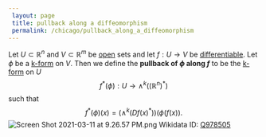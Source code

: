 ```yaml
---
 layout: page
 title: pullback along a diffeomorphism
 permalink: /chicago/pullback_along_a_diffeomorphism
---
```

Let $U\subset\mathbb R^n$ and $V\subset\mathbb R^m$ be [open](https://mathgloss.github.io/MathGloss/chicago/####################k-form) sets and let $f:U\to V$ be [differentiable](https://mathgloss.github.io/MathGloss/chicago/open). Let $\phi$ be a [k-form](https://mathgloss.github.io/MathGloss/chicago/differentiable) on $V$. Then we define the **pullback of $\phi$ along $f$** to be the [k-form](https://mathgloss.github.io/MathGloss/chicago/differential_k-form) on $U$ $$f^*(\phi):U\to \wedge^k((\mathbb R^n)^*)$$ such that $$f^*(\phi)(x) = (\wedge^k(Df(x)^*))(\phi(f(x)).$$
![Screen Shot 2021-03-11 at 9.26.57 PM.png](https://mathgloss.github.io/MathGloss/chicago/####################k-form)
Wikidata ID: [Q978505](https://www.wikidata.org/wiki/Q978505)